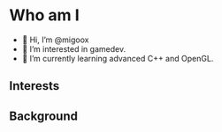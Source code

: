 # Who am I

- 👋 Hi, I’m @migoox
- 👀 I’m interested in gamedev.
- 🌱 I’m currently learning advanced C++ and OpenGL.

## Interests

## Background

<!---
migoox/migoox is a ✨ special ✨ repository because its `README.md` (this file) appears on your GitHub profile.
You can click the Preview link to take a look at your changes.
--->
